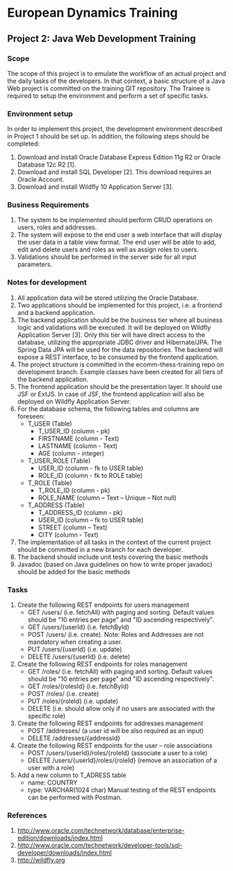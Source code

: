 # European Dynamics Training

## Project 2: Java Web Development Training

### Scope
The scope of this project is to emulate the workflow of an actual project and the daily tasks of the developers. In 
that context, a basic structure of a Java Web project is committed on the training GIT repository. The Trainee is 
required to setup the environment and perform a set of specific tasks. 

### Environment setup
In order to implement this project, the development environment described in Project 1 should be set up. In addition, 
the following steps should be completed:
1. Download and install Oracle Database Express Edition 11g R2 or Oracle Database 12c R2 [1]. 
2. Download and install SQL Developer [2]. This download requires an Oracle Account.
3. Download and install Wildfly 10 Application Server [3].

### Business Requirements
1. The system to be implemented should perform CRUD operations on users, roles and addresses.
2. The system will expose to the end user a web interface that will display the user data in a table view format. The 
end user will be able to add, edit and delete users and roles as well as assign roles to users.
3. Validations should be performed in the server side for all input parameters.

### Notes for development
1. All application data will be stored utilizing the Oracle Database.
2. Two applications should be implemented for this project, i.e. a frontend and a backend application.
3. The backend application should be the business tier where all business logic and validations will be executed. It 
will be deployed on Wildfly Application Server [3]. Only this tier will have direct access to the database, utilizing 
the appropriate JDBC driver and Hibernate/JPA. The Spring Data JPA will be used for the data repositories. The backend 
will expose a REST interface, to be consumed by the frontend application. 
4. The project structure is committed in the ecomm-thess-training repo on development branch. Example classes have been 
created for all tiers of the backend application.
5. The frontend application should be the presentation layer. It should use JSF or ExtJS. In case of JSF, the frontend 
application will also be deployed on Wildfly Application Server. 
6. For the database schema, the following tables and columns are foreseen:
    * T_USER (Table)
        - T_USER_ID (column - pk)
        - FIRSTNAME (column - Text)
        - LASTNAME (column - Text)
        - AGE (column - integer)
    * T_USER_ROLE (Table)
        - USER_ID (column - fk to USER table)
        - ROLE_ID (column - fk to ROLE table)
    * T_ROLE (Table)
        - T_ROLE_ID (column - pk)
        - ROLE_NAME (column – Text – Unique – Not null)
    * T_ADDRESS (Table)
        - T_ADDRESS_ID (column - pk)
        - USER_ID (column – fk to USER table)
        - STREET (column – Text)
        - CITY (column - Text)
7. The implementation of all tasks in the context of the current project should be committed in a new branch for each 
developer.
8. The backend should include unit tests covering the basic methods
9. Javadoc (based on Java guidelines on how to write proper javadoc) should be added for the basic methods


### Tasks
1. Create the following REST endpoints for users management
    * GET /users/ (i.e. fetchAll) with paging and sorting. Default values should be "10 entries per page" and "ID ascending respectively".
    * GET /users/{userId} (i.e. fetchById) 
    * POST /users/ (i.e. create). Note: Roles and Addresses are not mandatory when creating a user.
    * PUT /users/{userId} (i.e. update)
    * DELETE /users/{userId} (i.e. delete)
2. Create the following REST endpoints for roles management
    * GET /roles/ (i.e. fetchAll) with paging and sorting. Default values should be "10 entries per page" and "ID ascending respectively".
    * GET /roles/{rolesId} (i.e. fetchById)
    * POST /roles/ (i.e. create) 
    * PUT /roles/{roleId} (i.e. update)
    * DELETE (i.e. should allow only if no users are associated with the specific role)
3. Create the following REST endpoints for addresses management
    * POST /addresses/ (a user id will be also required as an input)
    * DELETE /addresses/{addressId} 
4. Create the following REST endpoints for the user – role associations
    * POST /users/{userId}/roles/{roleId} (associate a user to a role)
    * DELETE /users/{userId}/roles/{roleId} (remove an association of a user with a role)
5. Add a new column to T_ADRESS table 
    * name: COUNTRY
    * type: VARCHAR(1024 char)
Manual testing of the REST endpoints can be performed with Postman.

### References
1. http://www.oracle.com/technetwork/database/enterprise-edition/downloads/index.html
2. http://www.oracle.com/technetwork/developer-tools/sql-developer/downloads/index.html
3. http://wildfly.org 
